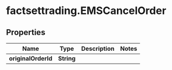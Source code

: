 # factsettrading.EMSCancelOrder

## Properties

Name | Type | Description | Notes
------------ | ------------- | ------------- | -------------
**originalOrderId** | **String** |  | 


